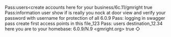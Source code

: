 Pass:users<create accounts here for your business/6c.11/gmright true
Pass:information user show if is really you nock at door view and verify your password with username for protection of all 6.0.9
Pass: logging in swagger pass create first access points in this file_123
Pass: users destination_12.34 here you are to your homebase: 6.0.9/N.9 <gmright.org> true ◇
